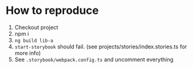 # How to reproduce
1. Checkout project
2. npm i
3. `ng build lib-a`
4. `start-storybook` should fail. (see projects/stories/index.stories.ts for more info)
5. See `.storybook/webpack.config.ts` and uncomment everything

